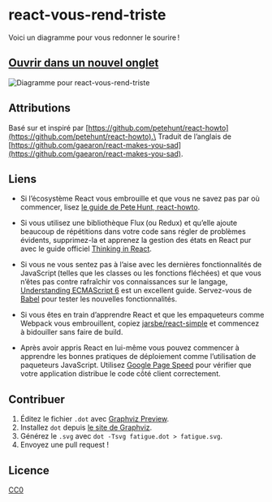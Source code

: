 # react-vous-rend-triste
Voici un diagramme pour vous redonner le sourire !

## [Ouvrir dans un nouvel onglet](https://cdn.rawgit.com/matteodelabre/react-vous-rend-triste/master/fatigue.svg)

![Diagramme pour react-vous-rend-triste](https://cdn.rawgit.com/matteodelabre/react-vous-rend-triste/master/fatigue.svg)

## Attributions

Basé sur et inspiré par [https://github.com/petehunt/react-howto](https://github.com/petehunt/react-howto).\
Traduit de l’anglais de [https://github.com/gaearon/react-makes-you-sad](https://github.com/gaearon/react-makes-you-sad).

## Liens

* Si l’écosystème React vous embrouille et que vous ne savez pas par où commencer, lisez [le guide de Pete Hunt, react-howto](https://github.com/petehunt/react-howto).

* Si vous utilisez une bibliothèque Flux (ou Redux) et qu’elle ajoute beaucoup de répétitions dans votre code sans régler de problèmes évidents, supprimez-la et apprenez la gestion des états en React pur avec le guide officiel [Thinking in React](https://facebook.github.io/react/docs/thinking-in-react.html).

 * Si vous ne vous sentez pas à l’aise avec les dernières fonctionnalités de JavaScript (telles que les classes ou les fonctions fléchées) et que vous n’êtes pas contre rafraîchir vos connaissances sur le langage, [Understanding ECMAScript 6](https://leanpub.com/understandinges6/read) est un excellent guide. Servez-vous de [Babel](https://babeljs.io/repl/) pour tester les nouvelles fonctionnalités.

* Si vous êtes en train d’apprendre React et que les empaqueteurs comme Webpack vous embrouillent, copiez [jarsbe/react-simple](https://github.com/jarsbe/react-simple) et commencez à bidouiller sans faire de build.

* Après avoir appris React en lui-même vous pouvez commencer à apprendre
les bonnes pratiques de déploiement comme l’utilisation de paqueteurs
JavaScript. Utilisez [Google Page Speed](https://developers.google.com/speed/pagespeed/)
pour vérifier que votre application distribue le code côté client correctement.

## Contribuer

1. Éditez le fichier `.dot` avec [Graphviz Preview](https://atom.io/packages/graphviz-preview).
2. Installez `dot` depuis [le site de Graphviz](http://www.graphviz.org/Download.php).
3. Générez le `.svg` avec `dot -Tsvg fatigue.dot > fatigue.svg`.
4. Envoyez une pull request !

## Licence

[CC0](https://wiki.creativecommons.org/wiki/CC0)
